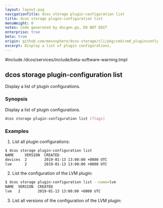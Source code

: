 ```yaml
---
layout: layout.pug
navigationTitle: dcos storage plugin-configuration list
title: dcos storage plugin-configuration list
menuWeight: 0
notes: Code generated by docgen.go, DO NOT EDIT
enterprise: true
beta: true
origin: github.com/mesosphere/dcos-storage/cli/pkg/cmd/cmd_pluginconfiguration_list.go
excerpt: Display a list of plugin configurations.
---
```

#include /dcos/services/include/beta-software-warning.tmpl

## dcos storage plugin-configuration list

Display a list of plugin configurations.

### Synopsis



Display a list of plugin configurations.

```bash
dcos storage plugin-configuration list [flags]
```

### Examples

1. List all plugin configurations:

```bash
$ dcos storage plugin-configuration list
NAME     VERSION  CREATED
devices  2        2019-01-13 13:00:00 +0000 UTC
lvm      2        2019-01-13 13:00:00 +0000 UTC
```

2. List the configuration of the LVM plugin:

```bash
$ dcos storage plugin-configuration list --name=lvm
NAME  VERSION  CREATED
lvm   2        2019-01-13 13:00:00 +0000 UTC
```

3. List all versions of the configuration of the LVM plugin:

